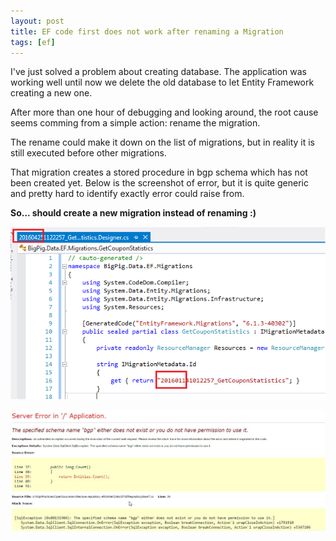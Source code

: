 ```yaml
---
layout: post
title: EF code first does not work after renaming a Migration
tags: [ef]
---
```


I've just solved a problem about creating database. The application was working well until now we delete the old database
to let Entity Framework creating a new one.

After more than one hour of debugging and looking around, the root cause seems comming from a simple action: rename the migration.

The rename could make it down on the list of migrations, but in reality it is still executed before other migrations.

That migration creates a stored procedure in bgp schema which has not been created yet. Below is the screenshot of error, 
but it is quite generic and pretty hard to identify exactly error could raise from.

**So... should create a new migration instead of renaming :)**

![_config.yml](/images/posts/ef/Microsoft-Visual-Studio-(Administrator)_2.png)

![_config.yml](/images/posts/ef/The-specified-schema-name-bgp-either-does-not-exist-or-you-do-not-have-permission-to-use-it.---Google-Chrome.jpg)
